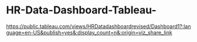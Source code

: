 # HR-Data-Dashboard-Tableau-
https://public.tableau.com/views/HRDatadashboardrevised/Dashboard1?:language=en-US&publish=yes&:display_count=n&:origin=viz_share_link
